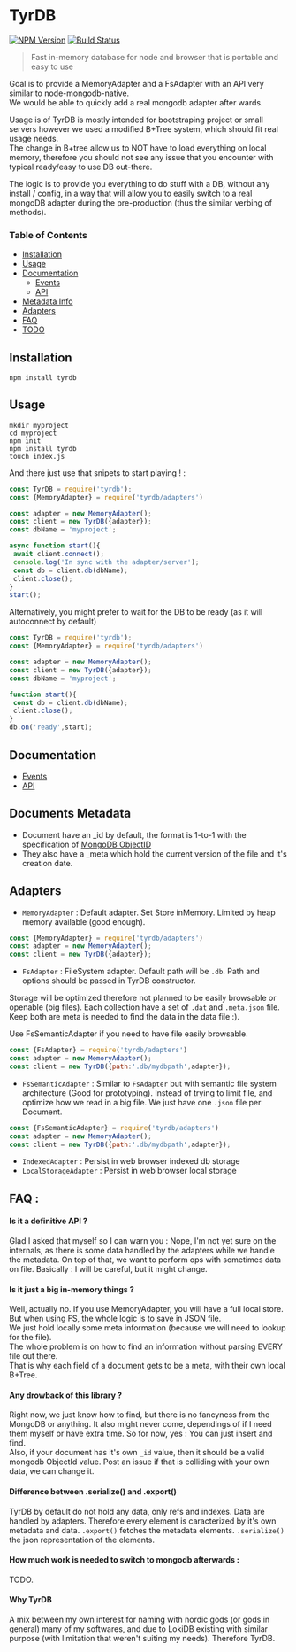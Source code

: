 # TyrDB

[![NPM Version](https://img.shields.io/npm/v/tyrdb.svg?&style=flat-square)](https://www.npmjs.org/package/tyrdb)
[![Build Status](https://img.shields.io/travis/com/tyrdb.svg?branch=master&style=flat-square)](https://travis-ci.com/Alex-Werner/tyrdb)

> Fast in-memory database for node and browser that is portable and easy to use

Goal is to provide a MemoryAdapter and a FsAdapter with an API very similar to node-mongodb-native.   
We would be able to quickly add a real mongodb adapter after wards.  

Usage is of TyrDB is mostly intended for bootstraping project or small servers however we used a modified B+Tree system, which should fit real usage needs.  
The change in B+tree allow us to NOT have to load everything on local memory, therefore you should not see any issue that you encounter with typical ready/easy to use DB out-there. 

The logic is to provide you everything to do stuff with a DB, without any install / config, in a way that will allow you to easily switch to a real mongoDB adapter during the pre-production (thus the similar verbing of methods). 

 
### Table of Contents
 - [Installation](#installation)
 - [Usage](#usage)
 - [Documentation](#documentation)
     - [Events](/doc/events.md)
    - [API](/doc/api.md)
 - [Metadata Info](#documents-metadata)
 - [Adapters](#adapters)
 - [FAQ](#faq)
 - [TODO](/doc/todo.md)
 
## Installation 

`npm install tyrdb`

## Usage

```$xslt
mkdir myproject
cd myproject
npm init
npm install tyrdb
touch index.js
```

And there just use that snipets to start playing ! : 

```js
const TyrDB = require('tyrdb');
const {MemoryAdapter} = require('tyrdb/adapters')

const adapter = new MemoryAdapter();
const client = new TyrDB({adapter});
const dbName = 'myproject';

async function start(){
 await client.connect();
 console.log('In sync with the adapter/server');
 const db = client.db(dbName);
 client.close();
}
start();
```

Alternatively, you might prefer to wait for the DB to be ready (as it will autoconnect by default)

```js
const TyrDB = require('tyrdb');
const {MemoryAdapter} = require('tyrdb/adapters')

const adapter = new MemoryAdapter();
const client = new TyrDB({adapter});
const dbName = 'myproject';

function start(){
 const db = client.db(dbName);
 client.close();
}
db.on('ready',start);
```

## Documentation 

- [Events](/doc/events.md)
- [API](/doc/api.md)

## Documents Metadata

- Document have an _id by default, the format is 1-to-1 with the specification of [MongoDB ObjectID](https://docs.mongodb.com/manual/reference/method/ObjectId/)
- They also have a _meta which hold the current version of the file and it's creation date.


## Adapters 

- `MemoryAdapter` : Default adapter. Set Store inMemory. Limited by heap memory available (good enough).

```js
const {MemoryAdapter} = require('tyrdb/adapters')
const adapter = new MemoryAdapter();
const client = new TyrDB({adapter});
```

- `FsAdapter` : FileSystem adapter. 
Default path will be `.db`. Path and options should be passed in TyrDB constructor. 

Storage will be optimized therefore not planned to be easily browsable or openable (big files).
Each collection have a set of `.dat` and `.meta.json` file. Keep both are meta is needed to find the data in the data file :).
 
Use FsSemanticAdapter if you need to have file easily browsable.  

```js
const {FsAdapter} = require('tyrdb/adapters')
const adapter = new MemoryAdapter();
const client = new TyrDB({path:'.db/mydbpath',adapter});
```

- `FsSemanticAdapter` : Similar to `FsAdapter` but with semantic file system architecture (Good for prototyping).
Instead of trying to limit file, and optimize how we read in a big file. We just have one `.json` file per Document. 


```js
const {FsSemanticAdapter} = require('tyrdb/adapters')
const adapter = new MemoryAdapter();
const client = new TyrDB({path:'.db/mydbpath',adapter});
```

- `IndexedAdapter` : Persist in web browser indexed db storage
- `LocalStorageAdapter` : Persist in web browser local storage

## FAQ : 
#### Is it a definitive API ? 

Glad I asked that myself so I can warn you : Nope, I'm not yet sure on the internals, as there is some data handled by the adapters while we handle the metadata.
On top of that, we want to perform ops with sometimes data on file. Basically : I will be careful, but it might change. 

#### Is it just a big in-memory things ? 

Well, actually no. If you use MemoryAdapter, you will have a full local store. But when using FS, the whole logic is to save in JSON file.  
We just hold locally some meta information (because we will need to lookup for the file).   
The whole problem is on how to find an information without parsing EVERY file out there.  
That is why each field of a document gets to be a meta, with their own local B+Tree.  

#### Any drowback of this library ? 

Right now, we just know how to find, but there is no fancyness from the MongoDB or anything. It also might never come, dependings of if I need them myself or have extra time. 
So for now, yes : You can just insert and find.   
Also, if your document has it's own `_id` value, then it should be a valid mongodb ObjectId value. Post an issue if that is colliding with your own data, we can change it.   

#### Difference between .serialize() and .export()

TyrDB by default do not hold any data, only refs and indexes. Data are handled by adapters.
Therefore every element is caracterized by it's own metadata and data. 
`.export()` fetches the metadata elements.
`.serialize()` the json representation of the elements.

#### How much work is needed to switch to mongodb afterwards : 

TODO.

#### Why TyrDB

A mix between my own interest for naming with nordic gods (or gods in general) many of my softwares, and due to LokiDB existing with similar purpose (with limitation that weren't suiting my needs). Therefore TyrDB.
